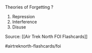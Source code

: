 Theories of Forgetting
?
1. Repression
2. Interference
3. Disuse
<!--SR:!2022-09-30,1,210-->

Source: [[Air Trek North FOI Flashcards]]

#airtreknorth-flashcards/foi 